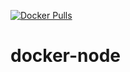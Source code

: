 [![Docker Pulls](https://badgen.net/docker/pulls/noenv/node)](https://hub.docker.com/r/noenv/node)

# docker-node
